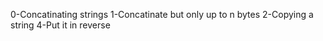 0-Concatinating strings
1-Concatinate but only up to n bytes
2-Copying a string
4-Put it in reverse
